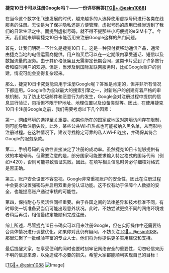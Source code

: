 **捷克10日卡可以注册Google吗？——一份详尽解答[[TG💪+ @esim1088](https://t.me/s/esim1088)]**

在当今这个数字化飞速发展的时代，越来越多的人选择使用虚拟号码进行各类在线服务的注册。无论是为了保护隐私还是方便管理，虚拟号码的应用已经渗透到了我们的日常生活之中。而提到虚拟号码，就不得不提那些小巧便捷的eSIM卡了。今天，我们就来聊聊捷克10日卡能否用来注册Google这样的热门问题。

首先，让我们明确一下什么是捷克10日卡。这是一种预付费移动通信产品，通常由捷克当地的电信运营商提供。用户购买后可以在一定期限内享受通话、短信以及数据流量的服务。由于其价格低廉且无需绑定长期合同，这类卡片受到了许多旅行者和临时用户的欢迎。但是，当涉及到国际互联网服务时，比如Google账户的创建，情况可能会变得复杂起来。

那么，捷克10日卡究竟能否用于注册Google呢？答案是肯定的，但并非所有情况下都适用。Google作为全球最大的搜索引擎之一，对新账户的创建有着严格的审核机制。为了防止垃圾邮件和恶意行为的发生，Google会对注册过程中提供的信息进行验证，包括但不限于IP地址、地理位置以及设备类型等。因此，在使用捷克10日卡注册Google之前，我们需要考虑以下几个因素：

第一，网络环境的选择至关重要。如果你所在的国家或地区对跨境访问存在限制，则可能导致注册失败。此外，某些公共Wi-Fi热点也可能被纳入黑名单，从而影响注册过程。在这种情况下，建议寻找稳定可靠的私人Wi-Fi连接，并确保其符合Google的服务条款。

第二，手机号码的有效性直接决定了注册的成功率。虽然捷克10日卡能够提供有效的本地号码，但需要注意的是，部分国家可能要求输入特定格式的国际代码（例如+420），否则可能导致验证失败。因此，在填写相关信息时务必仔细核对格式是否正确。

第三，账户安全设置不容忽视。Google非常重视账户的安全性，因此在注册过程中会要求设置强密码并启用双重身份认证功能。这不仅有助于保障个人数据的安全，也能提高账户通过审核的可能性。

第四，保持耐心与灵活性同样重要。由于各国之间的法律差异和技术标准不同，有时即使一切准备妥当仍可能出现意外状况。此时，不妨尝试更换不同的网络环境或者稍后再试，相信最终定能顺利完成注册。

综上所述，尽管捷克10日卡确实可以用来注册Google，但在实际操作中还需要结合具体情况进行调整优化。如果你对此仍有疑问，不妨关注[TG💪+ @esim1088](https://t.me/s/esim1088)，那里汇聚了一批经验丰富的专业人士，他们将为你提供更多实用建议和支持。

最后提醒大家，在享受便利的同时也要时刻牢记网络安全的重要性，切勿轻信来历不明的信息来源，以免造成不必要的损失。希望大家都能顺利实现自己的目标！

[[TG💪+ @esim1088](https://t.me/s/esim1088) ![Image](https://i.postimg.cc/4NQfJmqS/Snipaste-2025-05-13-00-14-12.png)]